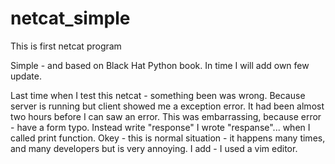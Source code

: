# netcat_simple
This is first netcat program

Simple - and based on Black Hat Python book. In time I will add own few update. 

Last time when I test this netcat - something been was wrong. Because server is running but client showed me a exception error. It had been almost two hours before I can saw an error. This was embarrassing, because error - have a form typo. Instead write "response" I wrote "respanse"... when I called print function. Okey - this is normal situation - it happens many times, and many developers but is very annoying. I add - I used a vim editor. 
